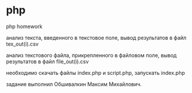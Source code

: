 # php
php homework

анализ текста, введенного в текстовое поле, вывод результатов в файл tex_out(i).csv

анализ текстового файла, прикрепленного в файловом поле, вывод результатов в файл file_out(i).csv

необходимо скачать файлы index.php и script.php, запускать index.php

задание выполнил Обшивалкин Максим Михайлович.
